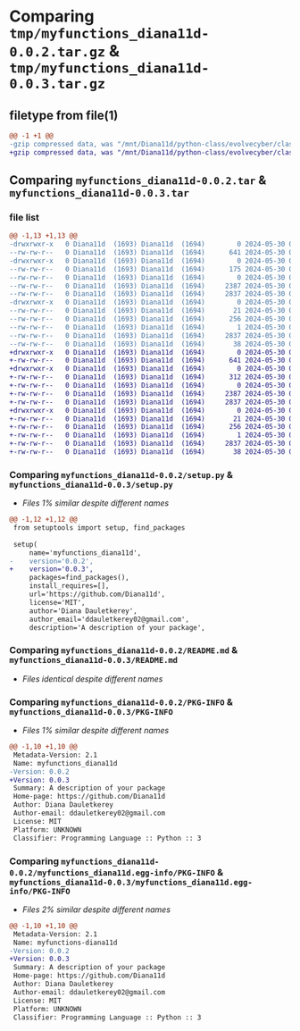 # Comparing `tmp/myfunctions_diana11d-0.0.2.tar.gz` & `tmp/myfunctions_diana11d-0.0.3.tar.gz`

## filetype from file(1)

```diff
@@ -1 +1 @@
-gzip compressed data, was "/mnt/Diana11d/python-class/evolvecyber/class5/dist/tmpxm0fbl1b/myfunctions_diana11d-0.0.2.tar", last modified: Thu May 30 01:19:36 2024, max compression
+gzip compressed data, was "/mnt/Diana11d/python-class/evolvecyber/class5/dist/tmpgn_uqmvk/myfunctions_diana11d-0.0.3.tar", last modified: Thu May 30 01:27:30 2024, max compression
```

## Comparing `myfunctions_diana11d-0.0.2.tar` & `myfunctions_diana11d-0.0.3.tar`

### file list

```diff
@@ -1,13 +1,13 @@
-drwxrwxr-x   0 Diana11d  (1693) Diana11d  (1694)        0 2024-05-30 01:19:36.000000 myfunctions_diana11d-0.0.2/
--rw-rw-r--   0 Diana11d  (1693) Diana11d  (1694)      641 2024-05-30 01:19:21.000000 myfunctions_diana11d-0.0.2/setup.py
-drwxrwxr-x   0 Diana11d  (1693) Diana11d  (1694)        0 2024-05-30 01:19:36.000000 myfunctions_diana11d-0.0.2/myfunctions_diana11d/
--rw-rw-r--   0 Diana11d  (1693) Diana11d  (1694)      175 2024-05-30 01:15:12.000000 myfunctions_diana11d-0.0.2/myfunctions_diana11d/math.py
--rw-rw-r--   0 Diana11d  (1693) Diana11d  (1694)        0 2024-05-30 00:48:46.000000 myfunctions_diana11d-0.0.2/myfunctions_diana11d/__init__.py
--rw-rw-r--   0 Diana11d  (1693) Diana11d  (1694)     2387 2024-05-30 01:18:48.000000 myfunctions_diana11d-0.0.2/README.md
--rw-rw-r--   0 Diana11d  (1693) Diana11d  (1694)     2837 2024-05-30 01:19:36.000000 myfunctions_diana11d-0.0.2/PKG-INFO
-drwxrwxr-x   0 Diana11d  (1693) Diana11d  (1694)        0 2024-05-30 01:19:36.000000 myfunctions_diana11d-0.0.2/myfunctions_diana11d.egg-info/
--rw-rw-r--   0 Diana11d  (1693) Diana11d  (1694)       21 2024-05-30 01:19:36.000000 myfunctions_diana11d-0.0.2/myfunctions_diana11d.egg-info/top_level.txt
--rw-rw-r--   0 Diana11d  (1693) Diana11d  (1694)      256 2024-05-30 01:19:36.000000 myfunctions_diana11d-0.0.2/myfunctions_diana11d.egg-info/SOURCES.txt
--rw-rw-r--   0 Diana11d  (1693) Diana11d  (1694)        1 2024-05-30 01:19:36.000000 myfunctions_diana11d-0.0.2/myfunctions_diana11d.egg-info/dependency_links.txt
--rw-rw-r--   0 Diana11d  (1693) Diana11d  (1694)     2837 2024-05-30 01:19:36.000000 myfunctions_diana11d-0.0.2/myfunctions_diana11d.egg-info/PKG-INFO
--rw-rw-r--   0 Diana11d  (1693) Diana11d  (1694)       38 2024-05-30 01:19:36.000000 myfunctions_diana11d-0.0.2/setup.cfg
+drwxrwxr-x   0 Diana11d  (1693) Diana11d  (1694)        0 2024-05-30 01:27:30.000000 myfunctions_diana11d-0.0.3/
+-rw-rw-r--   0 Diana11d  (1693) Diana11d  (1694)      641 2024-05-30 01:24:47.000000 myfunctions_diana11d-0.0.3/setup.py
+drwxrwxr-x   0 Diana11d  (1693) Diana11d  (1694)        0 2024-05-30 01:27:30.000000 myfunctions_diana11d-0.0.3/myfunctions_diana11d/
+-rw-rw-r--   0 Diana11d  (1693) Diana11d  (1694)      312 2024-05-30 01:24:31.000000 myfunctions_diana11d-0.0.3/myfunctions_diana11d/math.py
+-rw-rw-r--   0 Diana11d  (1693) Diana11d  (1694)        0 2024-05-30 00:48:46.000000 myfunctions_diana11d-0.0.3/myfunctions_diana11d/__init__.py
+-rw-rw-r--   0 Diana11d  (1693) Diana11d  (1694)     2387 2024-05-30 01:18:48.000000 myfunctions_diana11d-0.0.3/README.md
+-rw-rw-r--   0 Diana11d  (1693) Diana11d  (1694)     2837 2024-05-30 01:27:30.000000 myfunctions_diana11d-0.0.3/PKG-INFO
+drwxrwxr-x   0 Diana11d  (1693) Diana11d  (1694)        0 2024-05-30 01:27:30.000000 myfunctions_diana11d-0.0.3/myfunctions_diana11d.egg-info/
+-rw-rw-r--   0 Diana11d  (1693) Diana11d  (1694)       21 2024-05-30 01:27:30.000000 myfunctions_diana11d-0.0.3/myfunctions_diana11d.egg-info/top_level.txt
+-rw-rw-r--   0 Diana11d  (1693) Diana11d  (1694)      256 2024-05-30 01:27:30.000000 myfunctions_diana11d-0.0.3/myfunctions_diana11d.egg-info/SOURCES.txt
+-rw-rw-r--   0 Diana11d  (1693) Diana11d  (1694)        1 2024-05-30 01:27:30.000000 myfunctions_diana11d-0.0.3/myfunctions_diana11d.egg-info/dependency_links.txt
+-rw-rw-r--   0 Diana11d  (1693) Diana11d  (1694)     2837 2024-05-30 01:27:29.000000 myfunctions_diana11d-0.0.3/myfunctions_diana11d.egg-info/PKG-INFO
+-rw-rw-r--   0 Diana11d  (1693) Diana11d  (1694)       38 2024-05-30 01:27:30.000000 myfunctions_diana11d-0.0.3/setup.cfg
```

### Comparing `myfunctions_diana11d-0.0.2/setup.py` & `myfunctions_diana11d-0.0.3/setup.py`

 * *Files 1% similar despite different names*

```diff
@@ -1,12 +1,12 @@
 from setuptools import setup, find_packages
 
 setup(
     name='myfunctions_diana11d',
-    version='0.0.2',
+    version='0.0.3',
     packages=find_packages(),
     install_requires=[],
     url='https://github.com/Diana11d',
     license='MIT',
     author='Diana Dauletkerey',
     author_email='ddauletkerey02@gmail.com',
     description='A description of your package',
```

### Comparing `myfunctions_diana11d-0.0.2/README.md` & `myfunctions_diana11d-0.0.3/README.md`

 * *Files identical despite different names*

### Comparing `myfunctions_diana11d-0.0.2/PKG-INFO` & `myfunctions_diana11d-0.0.3/PKG-INFO`

 * *Files 1% similar despite different names*

```diff
@@ -1,10 +1,10 @@
 Metadata-Version: 2.1
 Name: myfunctions_diana11d
-Version: 0.0.2
+Version: 0.0.3
 Summary: A description of your package
 Home-page: https://github.com/Diana11d
 Author: Diana Dauletkerey
 Author-email: ddauletkerey02@gmail.com
 License: MIT
 Platform: UNKNOWN
 Classifier: Programming Language :: Python :: 3
```

### Comparing `myfunctions_diana11d-0.0.2/myfunctions_diana11d.egg-info/PKG-INFO` & `myfunctions_diana11d-0.0.3/myfunctions_diana11d.egg-info/PKG-INFO`

 * *Files 2% similar despite different names*

```diff
@@ -1,10 +1,10 @@
 Metadata-Version: 2.1
 Name: myfunctions-diana11d
-Version: 0.0.2
+Version: 0.0.3
 Summary: A description of your package
 Home-page: https://github.com/Diana11d
 Author: Diana Dauletkerey
 Author-email: ddauletkerey02@gmail.com
 License: MIT
 Platform: UNKNOWN
 Classifier: Programming Language :: Python :: 3
```

